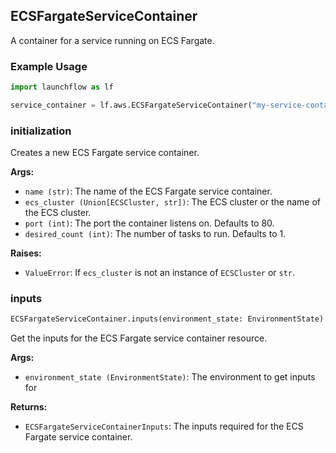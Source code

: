 ## ECSFargateServiceContainer

A container for a service running on ECS Fargate.

### Example Usage
```python
import launchflow as lf

service_container = lf.aws.ECSFargateServiceContainer("my-service-container")
```

### initialization

Creates a new ECS Fargate service container.

**Args:**
- `name (str)`: The name of the ECS Fargate service container.
- `ecs_cluster (Union[ECSCluster, str])`: The ECS cluster or the name of the ECS cluster.
- `port (int)`: The port the container listens on. Defaults to 80.
- `desired_count (int)`: The number of tasks to run. Defaults to 1.

**Raises:**
 - `ValueError`: If `ecs_cluster` is not an instance of `ECSCluster` or `str`.

### inputs

```python
ECSFargateServiceContainer.inputs(environment_state: EnvironmentState) -> ECSFargateServiceContainerInputs
```

Get the inputs for the ECS Fargate service container resource.

**Args:**
 - `environment_state (EnvironmentState)`: The environment to get inputs for

**Returns:**
 - `ECSFargateServiceContainerInputs`: The inputs required for the ECS Fargate service container.
